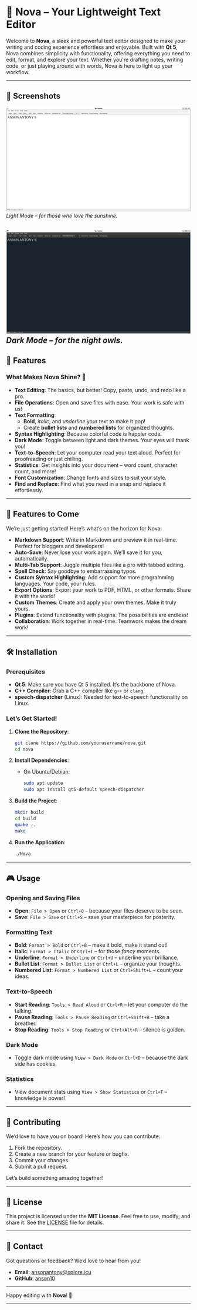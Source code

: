 # 🌟 Nova – Your Lightweight Text Editor

Welcome to **Nova**, a sleek and powerful text editor designed to make your writing and coding experience effortless and enjoyable. Built with **Qt 5**, Nova combines simplicity with functionality, offering everything you need to edit, format, and explore your text. Whether you're drafting notes, writing code, or just playing around with words, Nova is here to light up your workflow. 

---

## 📸 Screenshots

![Light Mode](images/light.png)
*Light Mode – for those who love the sunshine.*

![Dark Mode](images/dark.png)
*Dark Mode – for the night owls.*
---

## 🚀 Features

### What Makes Nova Shine? 🌠

- **Text Editing**: The basics, but better! Copy, paste, undo, and redo like a pro.
- **File Operations**: Open and save files with ease. Your work is safe with us!
- **Text Formatting**:
  - **Bold**, *italic*, and _underline_ your text to make it pop!
  - Create **bullet lists** and **numbered lists** for organized thoughts.
- **Syntax Highlighting**: Because colorful code is happier code.
- **Dark Mode**: Toggle between light and dark themes. Your eyes will thank you!
- **Text-to-Speech**: Let your computer read your text aloud. Perfect for proofreading or just chilling.
- **Statistics**: Get insights into your document – word count, character count, and more!
- **Font Customization**: Change fonts and sizes to suit your style.
- **Find and Replace**: Find what you need in a snap and replace it effortlessly.

---

## 🌌 Features to Come

We’re just getting started! Here’s what’s on the horizon for Nova:

- **Markdown Support**: Write in Markdown and preview it in real-time. Perfect for bloggers and developers!
- **Auto-Save**: Never lose your work again. We’ll save it for you, automatically.
- **Multi-Tab Support**: Juggle multiple files like a pro with tabbed editing.
- **Spell Check**: Say goodbye to embarrassing typos.
- **Custom Syntax Highlighting**: Add support for more programming languages. Your code, your rules.
- **Export Options**: Export your work to PDF, HTML, or other formats. Share it with the world!
- **Custom Themes**: Create and apply your own themes. Make it truly yours.
- **Plugins**: Extend functionality with plugins. The possibilities are endless!
- **Collaboration**: Work together in real-time. Teamwork makes the dream work!

---

## 🛠️ Installation

### Prerequisites
- **Qt 5**: Make sure you have Qt 5 installed. It’s the backbone of Nova.
- **C++ Compiler**: Grab a C++ compiler like `g++` or `clang`.
- **speech-dispatcher** (Linux): Needed for text-to-speech functionality on Linux.

### Let’s Get Started!

1. **Clone the Repository**:
   ```bash
   git clone https://github.com/yourusername/nova.git
   cd nova
   ```

2. **Install Dependencies**:
   - On Ubuntu/Debian:
     ```bash
     sudo apt update
     sudo apt install qt5-default speech-dispatcher
     ```

3. **Build the Project**:
   ```bash
   mkdir build
   cd build
   qmake ..
   make
   ```

4. **Run the Application**:
   ```bash
   ./Nova
   ```

---

## 🎮 Usage

### Opening and Saving Files
- **Open**: `File > Open` or `Ctrl+O` – because your files deserve to be seen.
- **Save**: `File > Save` or `Ctrl+S` – save your masterpiece for posterity.

### Formatting Text
- **Bold**: `Format > Bold` or `Ctrl+B` – make it bold, make it stand out!
- **Italic**: `Format > Italic` or `Ctrl+I` – for those *fancy* moments.
- **Underline**: `Format > Underline` or `Ctrl+U` – underline your brilliance.
- **Bullet List**: `Format > Bullet List` or `Ctrl+L` – organize your thoughts.
- **Numbered List**: `Format > Numbered List` or `Ctrl+Shift+L` – count your ideas.

### Text-to-Speech
- **Start Reading**: `Tools > Read Aloud` or `Ctrl+R` – let your computer do the talking.
- **Pause Reading**: `Tools > Pause Reading` or `Ctrl+Shift+R` – take a breather.
- **Stop Reading**: `Tools > Stop Reading` or `Ctrl+Alt+R` – silence is golden.

### Dark Mode
- Toggle dark mode using `View > Dark Mode` or `Ctrl+D` – because the dark side has cookies.

### Statistics
- View document stats using `View > Show Statistics` or `Ctrl+T` – knowledge is power!

---

## 🤝 Contributing

We’d love to have you on board! Here’s how you can contribute:
1. Fork the repository.
2. Create a new branch for your feature or bugfix.
3. Commit your changes.
4. Submit a pull request.

Let’s build something amazing together!

---

## 📜 License

This project is licensed under the **MIT License**. Feel free to use, modify, and share it. See the [LICENSE](LICENSE) file for details.

---

## 💌 Contact

Got questions or feedback? We’d love to hear from you!
- **Email**: ansonantony@xplore.icu
- **GitHub**: [anson10](https://github.com/anson10)

---

Happy editing with **Nova**! 🌟

---
